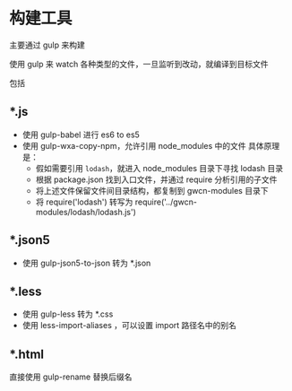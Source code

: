 # 构建工具

主要通过 gulp 来构建

使用 gulp 来 watch 各种类型的文件，一旦监听到改动，就编译到目标文件

包括

## *.js

- 使用 gulp-babel 进行 es6 to es5
- 使用 gulp-wxa-copy-npm，允许引用 node_modules 中的文件
  具体原理是：
  - 假如需要引用 `lodash`，就进入 node_modules 目录下寻找 lodash 目录
  - 根据 package.json 找到入口文件，并通过 require 分析引用的子文件
  - 将上述文件保留文件间目录结构，都复制到 gwcn-modules 目录下
  - 将 require('lodash') 转写为 require('../gwcn-modules/lodash/lodash.js')

## *.json5

- 使用 gulp-json5-to-json 转为 *.json

## *.less

- 使用 gulp-less 转为 *.css
- 使用 less-import-aliases ，可以设置 import 路径名中的别名

## *.html

直接使用 gulp-rename 替换后缀名
